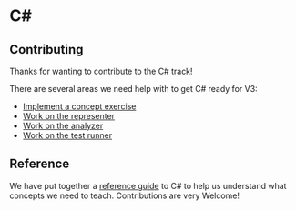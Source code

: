 # C&#35;

## Contributing

Thanks for wanting to contribute to the C# track!

There are several areas we need help with to get C# ready for V3:

- [Implement a concept exercise][docs-concept-exercises]
- [Work on the representer][docs-representer]
- [Work on the analyzer][docs-analyzer]
- [Work on the test runner][docs-test-runner]

[docs-concept-exercises]: ./docs/concept-exercises.md
[docs-analyzer]: ./docs/analyzer.md
[docs-representer]: ./docs/representer.md
[docs-test-runner]: ./docs/test-runner.md

## Reference

We have put together a [reference guide](./docs/reference.md) to C# to help us understand what concepts we need to teach. Contributions are very Welcome!
